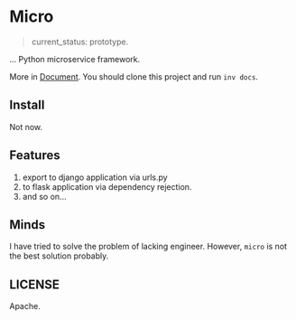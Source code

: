 # Micro

> current_status: prototype.

... Python microservice framework.

More in [Document](./docs/docs/index.md). You should clone this project and run `inv docs`.

## Install

<!-- ```bash
# let's see who can laugh at the end. Java.
pip install micromicro
``` -->

Not now.

## Features

1. export to django application via urls.py
2. to flask application via dependency rejection.
3. and so on...

## Minds

I have tried to solve the problem of lacking engineer.
However, `micro` is not the best solution probably.

## LICENSE

Apache.
